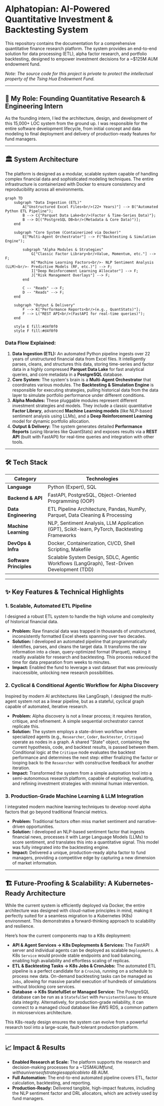 # Alphatopian: AI-Powered Quantitative Investment & Backtesting System

This repository contains the documentation for a comprehensive quantitative finance research platform. The system provides an end-to-end solution for data processing (ETL), alpha factor research, and portfolio backtesting, designed to empower investment decisions for a ~$125M AUM endowment fund.

_Note: The source code for this project is private to protect the intellectual property of the Tsing Hua Endowment Fund._

---

## 🚀 My Role: Founding Quantitative Research & Engineering Intern

As the founding intern, I led the architecture, design, and development of this 15,000+ LOC system from the ground up. I was responsible for the entire software development lifecycle, from initial concept and data modeling to final deployment and delivery of production-ready features for fund managers.

---

## 🏛️ System Architecture

The platform is designed as a modular, scalable system capable of handling complex financial data and sophisticated modeling techniques. The entire infrastructure is containerized with Docker to ensure consistency and reproducibility across all environments.

```mermaid
graph TD
    subgraph "Data Ingestion (ETL)"
        A["Unstructured Excel Files<br/>(22+ Years)"] --> B("Automated Python ETL Pipeline");
        B --> C{"Parquet Data Lake<br/>(Factor & Time-Series Data)"};
        B --> D[("PostgreSQL DB<br/>(Metadata & Core Data)")];
    end

    subgraph "Core System (Containerized via Docker)"
        E["Multi-Agent Orchestrator"] --> F("Backtesting & Simulation Engine");
      
        subgraph "Alpha Modules & Strategies"
            G["Classic Factor Library<br/>Value, Momentum, etc."] --> F;
            H["Machine Learning Factors<br/>- NLP Sentiment Analysis (LLM)<br/>- Predictive Models (RF, etc.)"] --> F;
            I["Deep Reinforcement Learning Allocator"] --> F;
            J["Risk Management Overlays"] --> F;
        end
      
        C -- "Reads" --> F;
        D -- "Reads" --> F;
    end

    subgraph "Output & Delivery"
        F --> K["Performance Reports<br/>(e.g., QuantStats)"];
        F --> L("REST API<br/>(FastAPI for real-time queries)");
    end

    style E fill:#d4f0f0
    style F fill:#d4f0f0
```

### Data Flow Explained:

1. **Data Ingestion (ETL):** An automated Python pipeline ingests over 22 years of unstructured financial data from Excel files. It intelligently parses, cleans, and structures this data, storing time-series and factor data in a highly compressed **Parquet Data Lake** for fast analytical queries, and core metadata in a **PostgreSQL** database.
2. **Core System:** The system's brain is a **Multi-Agent Orchestrator** that coordinates various modules. The **Backtesting & Simulation Engine** is responsible for executing strategies, pulling historical data from the data layer to simulate portfolio performance under different conditions.
3. **Alpha Modules:** These pluggable modules represent different investment strategies and models. They include a classic quantitative **Factor Library**, advanced **Machine Learning models** (like NLP-based sentiment analysis using LLMs), and a **Deep Reinforcement Learning** model for dynamic portfolio allocation.
4. **Output & Delivery:** The system generates detailed **Performance Reports** (using libraries like QuantStats) and exposes results via a **REST API** (built with FastAPI) for real-time queries and integration with other tools.

---

## 🛠️ Tech Stack

| Category                      | Technologies                                                                                  |
| ----------------------------- | --------------------------------------------------------------------------------------------- |
| **Language**            | Python (Expert), SQL                                                                          |
| **Backend & API**       | FastAPI, PostgreSQL, Object-Oriented Programming (OOP)                                        |
| **Data Engineering**    | ETL Pipeline Architecture, Pandas, NumPy, Parquet, Data Cleaning & Processing                 |
| **Machine Learning**    | NLP, Sentiment Analysis, LLM Application (GPT), Scikit-learn, PyTorch, Backtesting Frameworks |
| **DevOps & Infra**      | Docker, Containerization, CI/CD, Shell Scripting, Makefile                                    |
| **Software Principles** | Scalable System Design, SDLC, Agentic Workflows (LangGraph), Test-Driven Development (TDD)    |

---

## ✨ Key Features & Technical Highlights

### 1. Scalable, Automated ETL Pipeline

I designed a robust ETL system to handle the high volume and complexity of historical financial data.

* **Problem:** Raw financial data was trapped in thousands of unstructured, inconsistently formatted Excel sheets spanning over two decades.
* **Solution:** I developed an automated pipeline that programmatically identifies, parses, and cleans the target data. It transforms the raw information into a clean, query-optimized format (Parquet), making it readily available for research and backtesting. This process reduced the time for data preparation from weeks to minutes.
* **Impact:** Enabled the fund to leverage a vast dataset that was previously inaccessible, unlocking new research possibilities.

### 2. Cyclical & Conditional Agentic Workflow for Alpha Discovery

Inspired by modern AI architectures like LangGraph, I designed the multi-agent system not as a linear pipeline, but as a stateful, cyclical graph capable of automated, iterative research.

* **Problem:** Alpha discovery is not a linear process; it requires iteration, critique, and refinement. A simple sequential orchestrator cannot replicate this.
* **Solution:** The system employs a state-driven workflow where specialized agents (e.g., `Researcher`, `Coder`, `Backtester`, `Critique`) operate as nodes in a graph. A shared "State" object, containing the current hypothesis, code, and backtest results, is passed between them. Conditional logic at the `Critique` node evaluates the backtest performance and determines the next step: either finalizing the factor or looping back to the `Researcher` with constructive feedback for another iteration.
* **Impact:** Transformed the system from a simple automation tool into a semi-autonomous research platform, capable of exploring, evaluating, and refining investment strategies with minimal human intervention.

### 3. Production-Grade Machine Learning & LLM Integration

I integrated modern machine learning techniques to develop novel alpha factors that go beyond traditional financial metrics.

* **Problem:** Traditional factors often miss market sentiment and narrative-driven opportunities.
* **Solution:** I developed an NLP-based sentiment factor that ingests financial news, processes it with Large Language Models (LLMs) to score sentiment, and translates this into a quantitative signal. This model was fully integrated into the backtesting engine.
* **Impact:** Delivered a unique, production-ready alpha factor to fund managers, providing a competitive edge by capturing a new dimension of market information.

---

## 🏗️ Future-Proofing & Scalability: A Kubernetes-Ready Architecture

While the current system is efficiently deployed via Docker, the entire architecture was designed with cloud-native principles in mind, making it perfectly suited for a seamless migration to a Kubernetes (K8s) environment. This demonstrates a forward-thinking approach to scalability and resilience.

Here’s how the current components map to a K8s deployment:

* **API & Agent Services → K8s Deployments & Services:** The FastAPI server and individual agents can be deployed as scalable `Deployments`. A K8s `Service` would provide stable endpoints and load balancing, enabling high availability and effortless scaling of replicas.
* **ETL & Backtesting Tasks → K8s Jobs & CronJobs:** The automated ETL pipeline is a perfect candidate for a `CronJob`, running on a schedule to process new data. On-demand backtesting tasks can be managed as `Jobs`, allowing for massive parallel execution of hundreds of simulations without blocking core services.
* **Database → K8s StatefulSet or Managed Service:** The PostgreSQL database can be run as a `StatefulSet` with `PersistentVolumes` to ensure data integrity. Alternatively, for production-grade reliability, it can connect to a managed cloud database like AWS RDS, a common pattern in microservices architecture.

This K8s-ready design ensures the system can evolve from a powerful research tool into a large-scale, fault-tolerant production platform.

---

## 📈 Impact & Results

* **Enabled Research at Scale:** The platform supports the research and decision-making processes for a ~$125M AUM fund, with a universe of strategies applicable to ~$4B AUM.
* **Full Automation:** The end-to-end automated pipeline covers ETL, factor calculation, backtesting, and reporting.
* **Production-Ready:** Delivered tangible, high-impact features, including the NLP sentiment factor and DRL allocators, which are actively used by fund managers.
